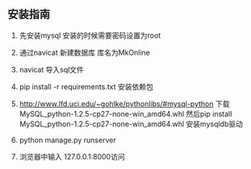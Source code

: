 
## 安装指南

1. 先安装mysql
   安装的时候需要密码设置为root

2. 通过navicat 新建数据库 库名为MkOnline

3. navicat 导入sql文件

4. pip install -r requirements.txt 安装依赖包
5. http://www.lfd.uci.edu/~gohlke/pythonlibs/#mysql-python 下载 MySQL_python-1.2.5-cp27-none-win_amd64.whl
    然后pip install MySQL_python-1.2.5-cp27-none-win_amd64.whl 安装mysqldb驱动
6. python manage.py runserver

7. 浏览器中输入 127.0.0.1:8000访问